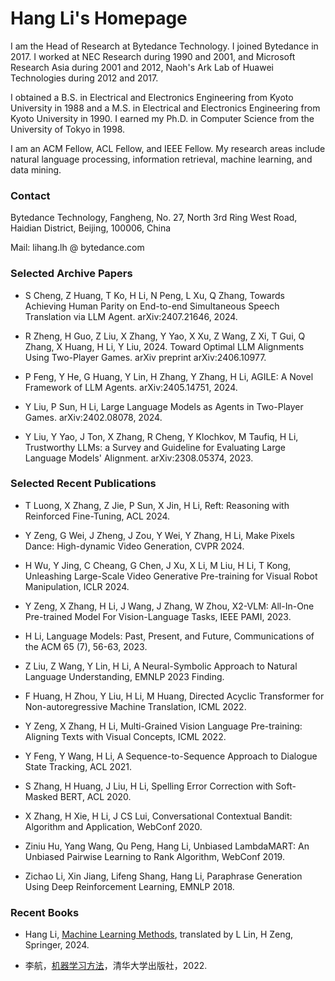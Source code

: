 # Hang Li's Homepage

I am the Head of Research at Bytedance Technology. I joined Bytedance in 2017.  I worked at NEC Research during 1990 and 2001, and Microsoft Research Asia during 2001 and 2012, Naoh's Ark Lab of Huawei Technologies during 2012 and 2017.

I obtained a B.S. in Electrical and Electronics Engineering from Kyoto University in 1988 and a M.S. in Electrical and Electronics Engineering from Kyoto University in 1990. I earned my Ph.D. in Computer Science from the University of Tokyo in 1998.

I am an ACM Fellow, ACL Fellow, and IEEE Fellow. My research areas include natural language processing, information retrieval, machine learning, and data mining.

### Contact

Bytedance Technology,
Fangheng,  No. 27,  North 3rd Ring West Road, Haidian District, Beijing, 100006, China

Mail: lihang.lh @ bytedance.com

### Selected Archive Papers

* S Cheng, Z Huang, T Ko, H Li, N Peng, L Xu, Q Zhang, Towards Achieving Human Parity on End-to-end Simultaneous Speech Translation via LLM Agent. arXiv:2407.21646, 2024.

* R Zheng, H Guo, Z Liu, X Zhang, Y Yao, X Xu, Z Wang, Z Xi, T Gui, Q Zhang, X Huang, H Li, Y Liu, 2024. Toward Optimal LLM Alignments Using Two-Player Games. arXiv preprint arXiv:2406.10977.
  
* P Feng, Y He, G Huang, Y Lin, H Zhang, Y Zhang, H Li, AGILE: A Novel Framework of LLM Agents. arXiv:2405.14751, 2024.

* Y Liu, P Sun, H Li, Large Language Models as Agents in Two-Player Games. arXiv:2402.08078, 2024.

* Y Liu, Y Yao, J Ton, X Zhang, R Cheng, Y Klochkov, M Taufiq, H Li, Trustworthy LLMs: a Survey and Guideline for Evaluating Large Language Models' Alignment. arXiv:2308.05374, 2023.
 
### Selected Recent Publications

* T Luong, X Zhang, Z Jie, P Sun, X Jin, H Li, Reft: Reasoning with Reinforced Fine-Tuning, ACL 2024.

* Y Zeng, G Wei, J Zheng, J Zou, Y Wei, Y Zhang, H Li, Make Pixels Dance: High-dynamic Video Generation, CVPR 2024.

* H Wu, Y Jing, C Cheang, G Chen, J Xu, X Li, M Liu, H Li, T Kong, Unleashing Large-Scale Video Generative Pre-training for Visual Robot Manipulation, ICLR 2024.

* Y Zeng, X Zhang, H Li, J Wang, J Zhang, W Zhou,  X2-VLM: All-In-One Pre-trained Model For Vision-Language Tasks, IEEE PAMI, 2023.

* H Li, Language Models: Past, Present, and Future, Communications of the ACM 65 (7), 56-63, 2023.

* Z Liu, Z Wang, Y Lin, H Li, A Neural-Symbolic Approach to Natural Language Understanding, EMNLP 2023 Finding.
  
* F Huang, H Zhou, Y Liu, H Li, M Huang, Directed Acyclic Transformer for Non-autoregressive Machine Translation, ICML 2022.

* Y Zeng, X Zhang, H Li, Multi-Grained Vision Language Pre-training: Aligning Texts with Visual Concepts, ICML 2022.

* Y Feng, Y Wang, H Li, A Sequence-to-Sequence Approach to Dialogue State Tracking, ACL 2021.

* S Zhang, H Huang, J Liu, H Li, Spelling Error Correction with Soft-Masked BERT, ACL 2020.

* X Zhang, H Xie, H Li, J CS Lui, Conversational Contextual Bandit: Algorithm and Application, WebConf 2020.

* Ziniu Hu, Yang Wang, Qu Peng, Hang Li, Unbiased LambdaMART: An Unbiased Pairwise Learning to Rank Algorithm, WebConf 2019. 

* Zichao Li, Xin Jiang, Lifeng Shang, Hang Li, Paraphrase Generation Using Deep Reinforcement Learning, EMNLP 2018.

### Recent Books

* Hang Li, [Machine Learning Methods](https://link.springer.com/book/10.1007/978-981-99-3917-6), translated by L Lin, H Zeng, Springer, 2024.
  
* 李航，[机器学习方法](http://www.tup.tsinghua.edu.cn/Wap/tsxqy.aspx?id=09353201)，清华大学出版社，2022.
